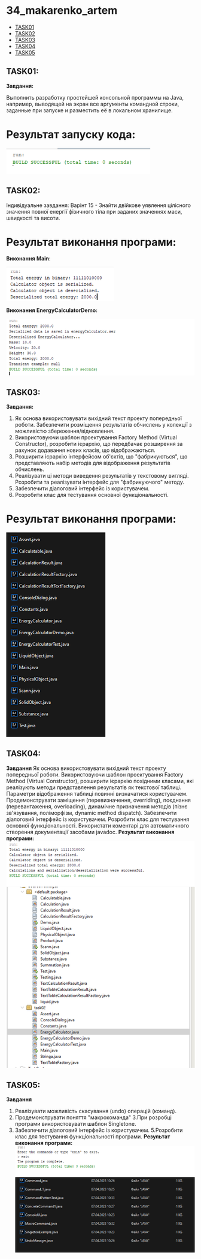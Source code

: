 # 34_makarenko_artem

+ [TASK01](#TASK01)
+ [TASK02](#TASK02)
+ [TASK03](#TASK03)
+ [TASK04](#TASK04)
+ [TASK05](#TASK05)

## TASK01:
**Завдання:**

Выполнить разработку простейшей консольной программы на Java,
например, выводящей на экран все аргументы командной строки, заданные
при запуске и разместить её в локальном хранилище.

# Результат запуску кода:

![](Image/Task1_Result.png)

## TASK02:
Індивідуальне завдання:
Варінт 15 - Знайти двійкове уявлення цілісного значення повної енергії фізичного тіла при заданих значеннях маси, швидкості та висоти.

# Результат виконання програми:

**Виконання** **Main**:

![](Image/Task2_Result1.png)

**Виконання** **EnergyCalculatorDemo:**

![](Image/Task2_Result2.png)

## TASK03:
**Завдання:**
 1. Як основа використовувати вихідний текст проекту попередньої роботи.
Забезпечити розміщення результатів обчислень у колекції з можливістю
збереження/відновлення.
 2. Використовуючи шаблон проектування Factory Method (Virtual
Constructor), розробити ієрархію, що передбачає розширення за рахунок
додавання нових класів, що відображаються.
 3. Розширити ієрархію інтерфейсом об'єктів, що "фабрикуються", що
представляють набір методів для відображення результатів обчислень.
 4. Реалізувати ці методи виведення результатів у текстовому вигляді. Розробити
та реалізувати інтерфейс для "фабрикуючого" методу.
 5. Забезпечити діалоговий інтерфейс із користувачем.
 6. Розробити клас для тестування основної функціональності.
 # Результат виконання програми:
 ![](Image/Task03_result.png)
 
## TASK04:
**Завдання**
Як основа використовувати вихідний текст проекту попередньої роботи.
Використовуючи шаблон проектування Factory Method (Virtual Constructor),
розширити ієрархію похідними класами, які реалізують методи представлення
результатів як текстової таблиці. Параметри відображення таблиці повинні
визначатися користувачем.
Продемонструвати заміщення (перевизначення, overriding), поєднання
(перевантаження, overloading), динамічне призначення методів (пізнє
зв'язування, поліморфізм, dynamic method dispatch).
Забезпечити діалоговий інтерфейс із користувачем.
Розробити клас для тестування основної функціональності.
Використати коментарі для автоматичного створення документації
засобами javadoc.
 **Результат виконання програми:**
![](Image/Task04_result.png)
![](Image/Task04_result2.png)

## TASK05:
**Завдання**
1. Реалізувати можливість скасування (undo) операцій (команд).
2. Продемонструвати поняття "макрокоманда"
3.При розробці програми використовувати шаблон Singletone.
4. Забезпечити діалоговий інтерфейс із користувачем.
5.Розробити клас для тестування функціональності програми.
 **Результат виконання програми:**
![](Image/Task05_result.png)
![](Image/Task05_result1.png)
